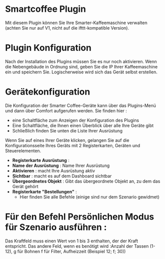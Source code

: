 # Smartcoffee Plugin

Mit diesem Plugin können Sie Ihre Smarter-Kaffeemaschine verwalten (achten Sie nur auf V1, nicht auf die ifttt-kompatible Version).

# Plugin Konfiguration 

Nach der Installation des Plugins müssen Sie es nur noch aktivieren. Wenn die Nebengebäude in Ordnung sind, geben Sie die IP Ihrer Kaffeemaschine ein und speichern Sie. Logischerweise wird sich das Gerät selbst erstellen.

# Gerätekonfiguration

Die Konfiguration der Smarter Coffee-Geräte kann über das Plugins-Menü und dann über Comfort aufgerufen werden. Sie finden hier :

-   eine Schaltfläche zum Anzeigen der Konfiguration des Plugins
-   Eine Schaltfläche, die Ihnen einen Überblick über alle Ihre Geräte gibt
-   Schließlich finden Sie unten die Liste Ihrer Ausrüstung

Wenn Sie auf eines Ihrer Geräte klicken, gelangen Sie auf die Konfigurationsseite Ihres Geräts mit 2 Registerkarten, Geräten und Steuerelementen.

-   **Registerkarte Ausrüstung** :
-   **Name der Ausrüstung** : Name Ihrer Ausrüstung
-   **Aktivieren** : macht Ihre Ausrüstung aktiv
-   **Sichtbar** : macht es auf dem Dashboard sichtbar
-   **Übergeordnetes Objekt** : Gibt das übergeordnete Objekt an, zu dem das Gerät gehört
-   **Registerkarte &quot;Bestellungen&quot;** :
    -  Hier finden Sie alle Befehle (einige sind nur dem Szenario gewidmet)

#  Für den Befehl Persönlichen Modus für Szenario ausführen :

Das Kraftfeld muss einen Wert von 1 bis 3 enthalten, der der Kraft entspricht. Das andere Feld, wenn es benötigt wird  :Anzahl der Tassen (1-12), g für Bohnen f für Filter, Aufheizzeit (Beispiel 12; f; 30))

